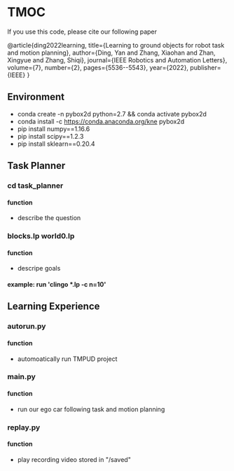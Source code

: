 # TMOC

If you use this code, please cite our following paper

@article{ding2022learning,
  title={Learning to ground objects for robot task and motion planning},
  author={Ding, Yan and Zhang, Xiaohan and Zhan, Xingyue and Zhang, Shiqi},
  journal={IEEE Robotics and Automation Letters},
  volume={7},
  number={2},
  pages={5536--5543},
  year={2022},
  publisher={IEEE}
}

## Environment
* conda create -n pybox2d python=2.7 && conda activate pybox2d
* conda install -c https://conda.anaconda.org/kne pybox2d
* pip install numpy==1.16.6
* pip install scipy==1.2.3
* pip install sklearn==0.20.4

## Task Planner
### cd task_planner
#### function
* describe the question
### blocks.lp world0.lp
#### function
* descripe goals 
#### example: run 'clingo *.lp -c n=10'

## Learning Experience
### autorun.py
#### function
* automoatically run TMPUD project

### main.py
#### function
* run our ego car following task and motion planning

### replay.py
#### function
* play recording video stored in "/saved"
